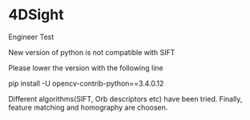 # 4DSight
Engineer Test


New version of python is not compatible with SIFT 

Please lower the version with the following line

pip install -U opencv-contrib-python==3.4.0.12



Different algorithms(SIFT, Orb descriptors etc) have been tried. Finally, feature matching and homography are choosen.
